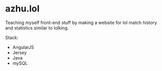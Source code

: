# azhu.lol

Teaching myself front-end stuff by making a website for lol match history and statistics similar to lolking.

Stack:
<ul>
<li>AngularJS</li>
<li>Jersey</li>
<li>Java</li>
<li>mySQL</li>
</ul>
